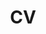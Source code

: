 ---
layout: cv
permalink: /cv_JP/
title: CV
display_lang: JP
nav: true
nav_order: 4
cv_pdf: zhenjiang_zhao_cv_2402.pdf
description: 履歴書は、右側のPDFボタンをクリックしてダウンロードできます。
#toc:
#  sidebar: left
---